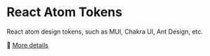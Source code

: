 # React Atom Tokens

React atom design tokens, such as MUI, Chakra UI, Ant Design, etc.

📖 [More details](https://github.com/react-earth/react-atom)
